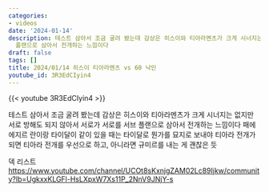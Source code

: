 ```yaml
---
categories:
- videos
date: '2024-01-14'
description: 테스트 삼아서 조금 굴려 봤는데 감상은 히스이와 티아라멘츠가 크게 시너지는 없지만 서로 방해도 되지 않아서 서로가 서로를 서브
  플랜으로 삼아서 전개하는 느낌이다
draft: false
tags: []
title: 2024/01/14 히스이 티아라멘츠 vs 60 낙인
youtube_id: 3R3EdCIyin4
---
```



{{< youtube 3R3EdCIyin4 >}}

테스트 삼아서 조금 굴려 봤는데 감상은 히스이와 티아라멘츠가 크게 시너지는 없지만 서로 방해도 되지 않아서 서로가 서로를 서브 플랜으로 삼아서 전개하는 느낌이다
패에 에지르 란이랑 타이달이 같이 있을 때는 타이달로 뭔가를 묘지로 보내야 티아라 전개가 되면 티아라 전개를 우선으로 하고, 아니라면 규미르를 내는 게 괜찮은 듯

덱 리스트
https://www.youtube.com/channel/UCOt8sKxnjgZAM02Lc89Ijkw/community?lb=UgkxxKLGFl-HsLXpxW7Xs11P_2NnV9JNjY-s